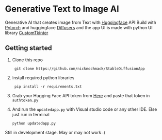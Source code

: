 # Generative Text to Image AI 
Generative AI that creates image from Text with [Huggingface](https://huggingface.co/) API
Build with [Pytorch](https://github.com/pytorch/pytorch)
and huggingface [Diffusers](https://github.com/huggingface/diffusers) and the app UI is made with python UI library 
[CustomTkinter](https://github.com/TomSchimansky/CustomTkinter)

## Getting started 
1. Clone this repo
   
   ```
    git clone https://github.com/nicknochnack/StableDiffusionApp
   ```

2. Install required python libraries

   ```
    pip install -r requirements.txt
   ```

3. Grab your Hugging Face API token from [Here](https://huggingface.co/docs/hub/security-tokens) and paste that token in `authtoken.py`
   
4. And run the `updatedapp.py` with Visual studio code or any other IDE. Else just run in terminal

    ```
    python updatedapp.py
    ```



Still in development stage. May or may not work :)
